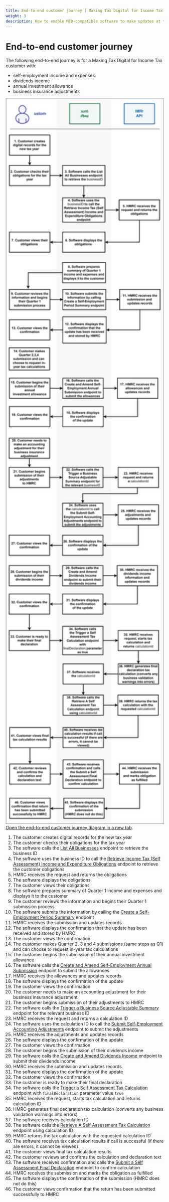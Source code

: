 ```yaml
---
title: End-to-end customer journey | Making Tax Digital for Income Tax service guide
weight: 3
description: How to enable MTD-compatible software to make updates at the end of a tax year, including making a final declaration.
---
```



# End-to-end customer journey

The following end-to-end journey is for a Making Tax Digital for Income Tax customer with:

- self-employment income and expenses
- dividends income
- annual investment allowance
- business insurance adjustments

<a href="figures/e2e-customer-journey.svg" target="blank"><img src="figures/e2e-customer-journey.svg" alt="Diagram of MTD end-to-end customer journey" style="width:720px;" /></a>
<a href="figures/e2e-customer-journey.svg" target="blank">Open the end-to-end customer journey diagram in a new tab</a>.

1. The customer creates digital records for the new tax year 
2. The customer checks their obligations for the tax year
3. The software calls the [List All Businesses](https://developer.service.hmrc.gov.uk/api-documentation/docs/api/service/business-details-api/1.0/oas/page#/paths/~1individuals~1business~1details~1%7Bnino%7D~1list/get) endpoint to retrieve the business ID
4. The software uses the business ID to call the [Retrieve Income Tax (Self Assessment) Income and Expenditure Obligations](https://developer.service.hmrc.gov.uk/api-documentation/docs/api/service/obligations-api/2.0/oas/page#/paths/~1obligations~1details~1%7Bnino%7D~1income-and-expenditure/get) endpoint to retrieve the customer obligations
5. HMRC receives the request and returns the obligations
6. The software displays the obligations 
7. The customer views their obligations 
8. The software prepares summary of Quarter 1 income and expenses and displays it to the customer
9. The customer reviews the information and begins their Quarter 1 submission process
10. The software submits the information by calling the [Create a Self-Employment Period Summary](https://developer.service.hmrc.gov.uk/api-documentation/docs/api/service/self-employment-business-api/3.0/oas/page#tag/Self-Employment-Period-Summaries) endpoint
11. HMRC receives the submission and updates records
12. The software displays the confirmation that the update has been received and stored by HMRC
13. The customer views the confirmation
14. The customer makes Quarter 2, 3 and 4 submissions (same steps as Q1) and can choose to request in-year tax calculations
15. The customer begins the submission of their annual investment allowance
16. The software calls the [Create and Amend Self-Employment Annual Submission](https://developer.service.hmrc.gov.uk/api-documentation/docs/api/service/self-employment-business-api/3.0/oas/page#tag/Self-Employment-Annual-Submission/paths/~1individuals~1business~1self-employment~1%7Bnino%7D~1%7BbusinessId%7D~1annual~1%7BtaxYear%7D/put) endpoint to submit the allowances
17. HMRC receives the allowances and updates records
18. The software displays the confirmation of the update
19. The customer views the confirmation
20. The customer needs to make an accounting adjustment for their business insurance adjustment
21. The customer begins submission of their adjustments to HMRC
22. The software calls the [Trigger a Business Source Adjustable Summary](https://developer.service.hmrc.gov.uk/api-documentation/docs/api/service/self-assessment-bsas-api/5.0/oas/page#/paths/~1individuals~1self-assessment~1adjustable-summary~1%7Bnino%7D~1trigger/post) endpoint for the relevant business ID
23. HMRC receives the request and returns a calculation ID
24. The software uses the calculation ID to call the [Submit Self-Employment Accounting Adjustments](https://developer.service.hmrc.gov.uk/api-documentation/docs/api/service/self-assessment-bsas-api/5.0/oas/page#tag/Self-employment-business/paths/~1individuals~1self-assessment~1adjustable-summary~1%7Bnino%7D~1self-employment~1%7BcalculationId%7D~1adjust/post) endpoint to submit the adjustments
25. HMRC receives the adjustments and updates records
26. The software displays the confirmation of the update
27. The customer views the confirmation
28. The customer begins the submission of their dividends income
29. The software calls the [Create and Amend Dividends Income](https://developer.service.hmrc.gov.uk/api-documentation/docs/api/service/individuals-dividends-income-api/1.0/oas/page#tag/Dividends-Income/paths/~1individuals~1dividends-income~1%7Bnino%7D~1%7BtaxYear%7D/put) endpoint to submit their dividends income
30. HMRC receives the submission and updates records
31. The software displays the confirmation of the update
32. The customer views the confirmation
33. The customer is ready to make their final declaration
34. The software calls the [Trigger a Self Assessment Tax Calculation](https://developer.service.hmrc.gov.uk/api-documentation/docs/api/service/individual-calculations-api/5.0/oas/page#tag/Tax-Calculations/paths/~1individuals~1calculations~1%7Bnino%7D~1self-assessment~1%7BtaxYear%7D/post) endpoint with `finalDeclaration` parameter value `true`
35. HMRC receives the request, starts tax calculation and returns calculation ID
36. HMRC generates final declaration tax calculation (converts any business validation warnings into errors)
37. The software receives calculation ID
38. The software calls the [Retrieve A Self Assessment Tax Calculation](https://developer.service.hmrc.gov.uk/api-documentation/docs/api/service/individual-calculations-api/5.0/oas/page#tag/Tax-Calculations/paths/~1individuals~1calculations~1%7Bnino%7D~1self-assessment~1%7BtaxYear%7D~1%7BcalculationId%7D/get) endpoint using calculation ID
39. HMRC returns the tax calculation with the requested calculation ID
40. The software receives tax calculation results if call is successful (if there are errors, it cannot be viewed)
41. The customer views final tax calculation results
42. The customer reviews and confirms the calculation and declaration text 
43. The software receives confirmation and calls the [Submit a Self Assessment Final Declaration](https://developer.service.hmrc.gov.uk/api-documentation/docs/api/service/individual-calculations-api/5.0/oas/page#tag/Final-Declaration/paths/~1individuals~1calculations~1%7Bnino%7D~1self-assessment~1%7BtaxYear%7D~1%7BcalculationId%7D~1final-declaration/post) endpoint to confirm calculation
44. HMRC receives the submission and marks the obligation as fulfilled 
45. The software displays the confirmation of the submission (HMRC does not do this)
46. The customer views confirmation that the return has been submitted successfully to HMRC

